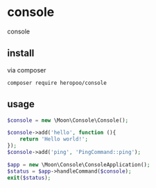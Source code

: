 # console
console

## install
via composer
```
composer require heropoo/console
```

## usage
```php
$console = new \Moon\Console\Console();

$console->add('hello', function (){
    return 'Hello world!';
});
$console->add('ping', 'PingCommand::ping');

$app = new \Moon\Console\ConsoleApplication();
$status = $app->handleCommand($console);
exit($status);
```
